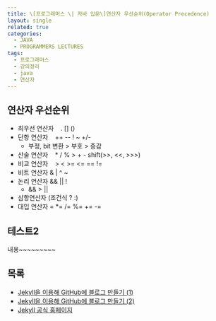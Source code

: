 ```yaml
---
title: \[프로그래머스 \| 자바 입문\]연산자 우선순위(Operator Precedence)
layout: single
related: true
categories:
  - JAVA
  - PROGRAMMERS LECTURES
tags:
  - 프로그래머스
  - 강의정리
  - java
  - 연산자
---
```


## 연산자 우선순위
- 최우선 연산자&nbsp;&nbsp;&nbsp; . [] ()
- 단항 연산자&nbsp;&nbsp;&nbsp; ++ -- ! ~ +/-
  - 부정, bit 변환 > 부호 > 증감
- 산술 연산자&nbsp;&nbsp;&nbsp; * / % > + - shift(>>, <<, >>>)
- 비교 연산자&nbsp;&nbsp;&nbsp; > < >= <= == !=
- 비트 연산자 & | ^ ~
- 논리 연산자 && || !
  - && > ||
- 삼항연산자 (조건식 ? :)
- 대입 연산자 = *= /= %= += -=
 
## 테스트2
내용~~~~~~~~~
 
## 목록
- [Jekyll을 이용해 GitHub에 블로그 만들기 (1)](https://jetalog.net/86)
- [Jekyll을 이용해 GitHub에 블로그 만들기 (2)](https://jetalog.net/87)
- [Jekyll 공식 홈페이지](https://jekyllrb-ko.github.io)

